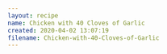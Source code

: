 ```yaml
---
layout: recipe
name: Chicken with 40 Cloves of Garlic
created: 2020-04-02 13:07:19
filename: Chicken-with-40-Cloves-of-Garlic
---
```

